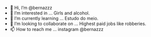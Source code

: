 - 👋 Hi, I’m @bernazzz
- 👀 I’m interested in ... Girls and alcohol.
- 🌱 I’m currently learning ... Estudo do meio.
- 💞️ I’m looking to collaborate on ... Highest paid jobs like robberies.
- 📫 How to reach me ... instagram @bernazzz

<!---
bernazzz/bernazzz is a ✨ special ✨ repository because its `README.md` (this file) appears on your GitHub profile.
You can click the Preview link to take a look at your changes.
--->
